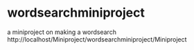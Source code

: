 # wordsearchminiproject
a miniproject on making a wordsearch
http://localhost/Miniproject/wordsearchminiproject/Miniproject

